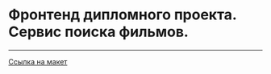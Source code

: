 # Фронтенд дипломного проекта. Сервис поиска фильмов.
---

[Ссылка на макет](https://www.figma.com/file/xiI0iPT1bFqeqB8kQJWcJ3/Diploma-(Copy)?type=design&node-id=891-3857)
